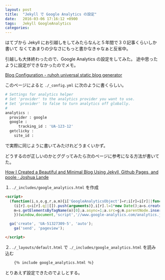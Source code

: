 ```yaml
---
layout: post
title:  "Jekyll で Google Analytics の設定"
date:   2016-03-06 17:16:12 +0900
tags:   Jekyll GoogleAnalytics
categories:
---
```

はてブから Jekyll にお引越しをしてみたらなんと５年間で３０記事くらいしか書いて
なくてあまりの少なさにもっと書かなきゃなぁと反省中。  

引越しも大体終わったので、Google Analytics の設定をしてみた。
途中思ったように設定ができなかったのでメモ。

[Blog Configuration - ruhoh universal static blog generator](http://jekyllbootstrap.com/usage/blog-configuration.html)

このページによると `./_config.yml` に次のように書くらしい。

```ruby
# Settings for analytics helper
# Set 'provider' to the analytics provider you want to use.
# Set 'provider' to false to turn analytics off globally.
#        
analytics :
  provider : google
  google : 
      tracking_id : 'UA-123-12'
  getclicky :
    site_id :
```

で実際に同じように書いてみたけれどうまくいかず。

どうするのが正しいのかとググってみたら次のページに参考になる方法が書いてた。

[How I Created a Beautiful and Minimal Blog Using Jekyll, Github Pages, and poole · Joshua Lande](http://joshualande.com/jekyll-github-pages-poole/)

１. `./_includes/google_analytics.html` を作成

```html
<script>
  (function(i,s,o,g,r,a,m){i['GoogleAnalyticsObject']=r;i[r]=i[r]||function(){
    (i[r].q=i[r].q||[]).push(arguments)},i[r].l=1*new Date();a=s.createElement(o),
    m=s.getElementsByTagName(o)[0];a.async=1;a.src=g;m.parentNode.insertBefore(a,m)
    })(window,document,'script','//www.google-analytics.com/analytics.js','ga');

  ga('create', 'UA-51327309-5', 'auto');
    ga('send', 'pageview');

</script>
```

２. `./_layouts/default.html` で `./_includes/google_analytics.html` を読み込む

```html
    {％ include google_analytics.html ％}
```

とりあえず設定できたのでよしとする。

